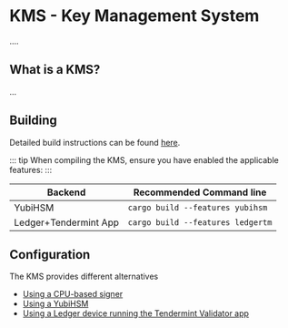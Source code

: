 # KMS - Key Management System

....

## What is a KMS?

...

## Building

Detailed build instructions can be found [here](https://github.com/tendermint/kms#installation).

::: tip
When compiling the KMS, ensure you have enabled the applicable features:
:::

| Backend               | Recommended Command line              |
|-----------------------|---------------------------------------|
| YubiHSM               | ```cargo build --features yubihsm```  |
| Ledger+Tendermint App | ```cargo build --features ledgertm``` |

## Configuration

The KMS provides different alternatives

- [Using a CPU-based signer](kms_cpu.md)
- [Using a YubiHSM](kms_ledger.md)
- [Using a Ledger device running the Tendermint Validator app](kms_ledger.md)
  